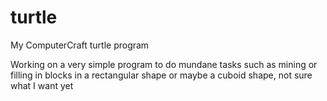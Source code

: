 # turtle
My ComputerCraft turtle program

Working on a very simple program to do mundane tasks such as mining or filling in blocks in a rectangular shape or maybe a cuboid shape, not sure what I want yet
